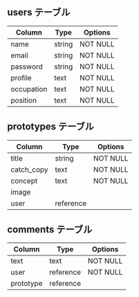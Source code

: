 ## users テーブル

| Column     | Type   | Options     |
| ---------- | ------ | ----------- |
| name       | string | NOT NULL    |
| email      | string | NOT NULL    |
| password   | string | NOT NULL    |
| profile    | text   | NOT NULL    |
| occupation | text   | NOT NULL    |
| position   | text   | NOT NULL    |

## prototypes テーブル

| Column     | Type      | Options     |
| ---------- | --------- | ----------- |
| title      | string    | NOT NULL    |
| catch_copy | text      | NOT NULL    |
| concept    | text      | NOT NULL    |
| image      |           |             |
| user       | reference |             |

## comments テーブル

| Column     | Type      | Options     |
| ---------- | --------- | ----------- |
| text       | text      | NOT NULL    |
| user       | reference | NOT NULL    |
| prototype  | reference |             |